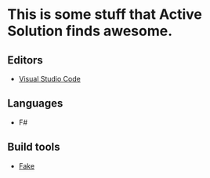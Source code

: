 # This is some stuff that Active Solution finds awesome.

## Editors
- [Visual Studio Code](https://code.visualstudio.com/)

## Languages
- F#

## Build tools
- [Fake](https://fake.build/)